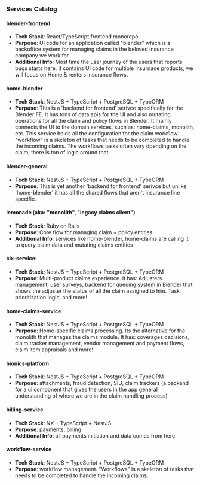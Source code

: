 ### Services Catalog

#### blender-frontend

- **Tech Stack**: React/TypeScript frontend monorepo
- **Purpose**: UI code for an application called "blender" which is a backoffice system for managing claims in the beloved insurance company we work for.
- **Additional Info**: Most time the user journey of the users that reports bugs starts here. It contains UI code for multiple insurnace products, we will focus on Home & renters insurance flows.

#### home-blender

- **Tech Stack**: NestJS + TypeScript + PostgreSQL + TypeORM
- **Purpose**: This is a 'backend for frontend' serivce specifically for the Blender FE. It has tons of data apis for the UI and also mutating operations for all the claim and policy flows in Blender. It mainly connects the UI to the domain services, such as: home-claims, monolith, etc. This service holds all the configuration for the claim workflow. "workflow" is a skeleton of tasks that needs to be completed to handle the incoming claims. The workflows tasks often vary dpending on the claim, there is ton of logic around that.

#### blender-general

- **Tech Stack**: NestJS + TypeScript + PostgreSQL + TypeORM
- **Purpose**: This is yet another 'backend for frontend' serivce but unlike 'home-blender' it has all the shared flows that aren't insurance line specific.

#### **lemonade** (aka: "monolith", "legacy claims client")

- **Tech Stack**: Ruby on Rails
- **Purpose**: Core flow for managing claim + policy entities.
- **Additional Info**: services like home-blender, home-claims are calling it to query claim data and mutating claims entities

#### **clx-service**:

- **Tech Stack**: NestJS + TypeScript + PostgreSQL + TypeORM
- **Purpose**: Multi-product claims experience. it has: Adjusters management, user surveys, backend for queuing system in Blender that shows the adjuster the status of all the claim assigned to him. Task prioritization logic, and more!

#### **home-claims-service**

- **Tech Stack**: NestJS + TypeScript + PostgreSQL + TypeORM
- **Purpose**: Home-specific claims processing. Its the alternative for the monolith that manages the claims module. It has: coverages decisions, claim tracker management, vendor management and payment flows, claim item appraisals and more!

#### **bionics-platform**

- **Tech Stack**: NestJS + TypeScript + PostgreSQL + TypeORM
- **Purpose**: attachments, fraud detection, SIU, claim trackers (a backend for a ui component that gives the users in the app general understanding of where we are in the claim handling process)

#### **billing-service**

- **Tech Stack**: NX + TypeScript + NestJS
- **Purpose**: payments, billing
- **Additional Info**: all payments initiation and data comes from here.

#### **workflow-service**

- **Tech Stack**: NestJS + TypeScript + PostgreSQL + TypeORM
- **Purpose**: workflow management. "Workflows" is a skeleton of tasks that needs to be completed to handle the incoming claims.
